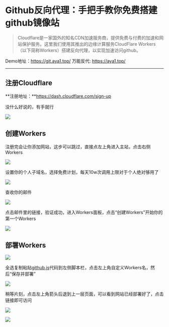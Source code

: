 # Github反向代理：手把手教你免费搭建github镜像站

> Cloudflare是一家国外的知名CDN加速服务商，提供免费与付费的加速和网站保护服务。这里我们使用其推出的边缘计算服务CloudFlare Workers（以下简称Workers）搭建反向代理，以实现加速访问github。

Demo地址：https://git.aya1.top/
万能反代: https://aya1.top/

***

## 注册Cloudflare

**注册地址：**https://dash.cloudflare.com/sign-up

没什么好说的，有手就行

![](https://gitee.com/brx86/picpool/raw/master/2021/03/25/a9024f1f11fdb11931cb6293e58eedfc.png)

## 创建Workers

注册完会让你添加网站，这步可以跳过，直接点左上角进入主站，点击右侧Workers

![](https://gitee.com/brx86/picpool/raw/master/2021/03/25/03c2ca54f6e8b6492dec3be8dd61aedc.png)

设置你的个人子域名，选择免费计划，每天10w次调用上限对于个人绝对够用了

![](https://gitee.com/brx86/picpool/raw/master/2021/03/25/bcf1f35349a7aba30c6ffb271f2d851c.png)

查收你的邮件

![](https://gitee.com/brx86/picpool/raw/master/2021/03/25/3c56a2b7de697a74b7634d8aead31265.png)

点击邮件里的链接，验证成功，进入Workers面板，点击“创建Workers”开始你的第一个Workers

![](https://gitee.com/brx86/picpool/raw/master/2021/03/25/8e10cbb4959672c683ea8a6f09a41a43.png)

## 部署Workers

![](https://gitee.com/brx86/picpool/raw/master/2021/03/25/319a633a18d38763116b54e2dfe5ad9b.png)

全选复制粘贴[github.js](https://cdn.jsdelivr.net/gh/Brx86/cf-workers-js@main/github.js)代码到左侧脚本栏，点击左上角自定义Workers名，然后“保存并部署”

![](https://gitee.com/brx86/picpool/raw/master/2021/03/25/47e762f89f5734958d49c92aeefcbb62.png)

稍等片刻，点击左上角箭头后退到上一层页面，可以看到网站已经部署好了，点击链接即可访问

![](https://gitee.com/brx86/picpool/raw/master/2021/03/25/f95380145e4c468976eeca0c9ce57cbe.png)

![](https://gitee.com/brx86/picpool/raw/master/2021/03/25/1cdbe24c50ccd6f134b1335fca9744d1.png)

